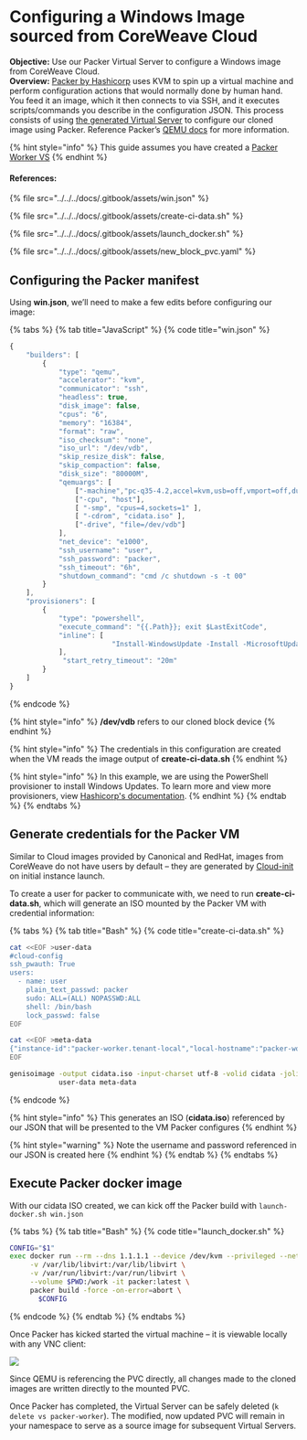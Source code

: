 # Configuring a Windows Image sourced from CoreWeave Cloud

**Objective:** Use our Packer Virtual Server to configure a Windows image from CoreWeave Cloud.\
**Overview:** [Packer by Hashicorp](https://www.packer.io/intro) uses KVM to spin up a virtual machine and perform configuration actions that would normally done by human hand. You feed it an image, which it then connects to via SSH, and it executes scripts/commands you describe in the configuration JSON. This process consists of using [the generated Virtual Server](creating-a-packer-worker-virtual-server.md) to configure our cloned image using Packer. Reference Packer’s [QEMU docs](https://www.packer.io/docs/builders/qemu) for more information.

{% hint style="info" %}
This guide assumes you have created a [Packer Worker VS](creating-a-packer-worker-virtual-server.md)
{% endhint %}

#### References:

{% file src="../../../docs/.gitbook/assets/win.json" %}

{% file src="../../../docs/.gitbook/assets/create-ci-data.sh" %}

{% file src="../../../docs/.gitbook/assets/launch_docker.sh" %}

{% file src="../../../docs/.gitbook/assets/new_block_pvc.yaml" %}

## Configuring the Packer manifest

Using **win.json**, we’ll need to make a few edits before configuring our image:

{% tabs %}
{% tab title="JavaScript" %}
{% code title="win.json" %}
```javascript
{
    "builders": [
        {
            "type": "qemu",
            "accelerator": "kvm",
            "communicator": "ssh",
            "headless": true,
            "disk_image": false,
            "cpus": "6",
            "memory": "16384",
            "format": "raw",
            "iso_checksum": "none",
            "iso_url": "/dev/vdb",
            "skip_resize_disk": false,
            "skip_compaction": false,
            "disk_size": "80000M",
            "qemuargs": [
                ["-machine","pc-q35-4.2,accel=kvm,usb=off,vmport=off,dump-guest-core=off"],
                ["-cpu", "host"],
                [ "-smp", "cpus=4,sockets=1" ],
                [ "-cdrom", "cidata.iso" ],
                ["-drive", "file=/dev/vdb"]
            ],
            "net_device": "e1000",
            "ssh_username": "user",
            "ssh_password": "packer",
            "ssh_timeout": "6h",
            "shutdown_command": "cmd /c shutdown -s -t 00"
        }
    ],
    "provisioners": [
        {
            "type": "powershell",
            "execute_command": "{{.Path}}; exit $LastExitCode",
            "inline": [
                         "Install-WindowsUpdate -Install -MicrosoftUpdate -IgnoreUserInput -AcceptAll"
            ],
             "start_retry_timeout": "20m"
        }
    ]
}
```
{% endcode %}

{% hint style="info" %}
**/dev/vdb** refers to our cloned block device
{% endhint %}

{% hint style="info" %}
The credentials in this configuration are created when the VM reads the image output of **create-ci-data.sh**
{% endhint %}

{% hint style="info" %}
In this example, we are using the PowerShell provisioner to install Windows Updates. To learn more and view more provisioners, view [Hashicorp's documentation](https://www.packer.io/docs/provisioners/powershell).
{% endhint %}
{% endtab %}
{% endtabs %}

## Generate credentials for the Packer VM

Similar to Cloud images provided by Canonical and RedHat, images from CoreWeave do not have users by default – they are generated by [Cloud-init](https://cloudinit.readthedocs.io/en/latest/) on initial instance launch.

To create a user for packer to communicate with, we need to run **create-ci-data.sh**, which will generate an ISO mounted by the Packer VM with credential information:

{% tabs %}
{% tab title="Bash" %}
{% code title="create-ci-data.sh" %}
```bash
cat <<EOF >user-data
#cloud-config
ssh_pwauth: True
users:
  - name: user
    plain_text_passwd: packer
    sudo: ALL=(ALL) NOPASSWD:ALL
    shell: /bin/bash
    lock_passwd: false
EOF

cat <<EOF >meta-data
{"instance-id":"packer-worker.tenant-local","local-hostname":"packer-worker"}
EOF

genisoimage -output cidata.iso -input-charset utf-8 -volid cidata -joliet -r \
            user-data meta-data
```
{% endcode %}

{% hint style="info" %}
This generates an ISO (**cidata.iso**) referenced by our JSON that will be presented to the VM Packer configures
{% endhint %}

{% hint style="warning" %}
Note the username and password referenced in our JSON is created here
{% endhint %}
{% endtab %}
{% endtabs %}

## Execute Packer docker image

With our cidata ISO created, we can kick off the Packer build with `launch-docker.sh win.json`

{% tabs %}
{% tab title="Bash" %}
{% code title="launch_docker.sh" %}
```bash
CONFIG="$1"
exec docker run --rm --dns 1.1.1.1 --device /dev/kvm --privileged --net=host \
     -v /var/lib/libvirt:/var/lib/libvirt \
     -v /var/run/libvirt:/var/run/libvirt \
     --volume $PWD:/work -it packer:latest \
     packer build -force -on-error=abort \
       $CONFIG
```
{% endcode %}
{% endtab %}
{% endtabs %}

Once Packer has kicked started the virtual machine – it is viewable locally with any VNC client:

![](../../../docs/.gitbook/assets/10.png)

Since QEMU is referencing the PVC directly, all changes made to the cloned images are written directly to the mounted PVC.

Once Packer has completed, the Virtual Server can be safely deleted (`k delete vs packer-worker`). The modified, now updated PVC will remain in your namespace to serve as a source image for subsequent Virtual Servers.

